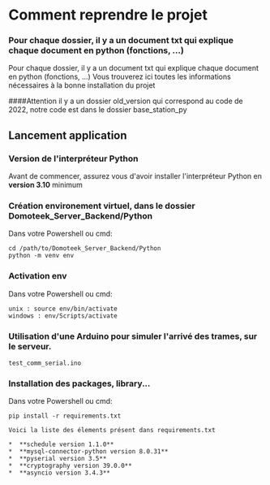 # Comment reprendre le projet
### Pour chaque dossier, il y a un document txt qui explique chaque document en python (fonctions, ...)
 
 Pour chaque dossier, il y a un document txt qui explique chaque document en python (fonctions, ...)
 Vous trouverez ici toutes les informations nécessaires à la bonne installation du projet
 
 ####Attention il y a un dossier old_version qui correspond au code de 2022, notre code est dans le dossier base_station_py

## Lancement application
### Version de l'interpréteur Python

Avant de commencer, assurez vous d'avoir installer l'interpréteur Python en **version 3.10** minimum

### Création environement virtuel, dans le dossier Domoteek_Server_Backend/Python
Dans votre Powershell ou cmd:
```
cd /path/to/Domoteek_Server_Backend/Python
python -m venv env
```

### Activation env
Dans votre Powershell ou cmd:
```
unix : source env/bin/activate
windows : env/Scripts/activate
```

### Utilisation d'une Arduino pour simuler l'arrivé des trames, sur le serveur.
```
test_comm_serial.ino
```

### Installation des packages, library...
Dans votre Powershell ou cmd:
```
pip install -r requirements.txt
```
```
Voici la liste des élements présent dans requirements.txt

*  **schedule version 1.1.0**
*  **mysql-connector-python version 8.0.31**
*  **pyserial version 3.5**
*  **cryptography version 39.0.0**
*  **asyncio version 3.4.3**
```

